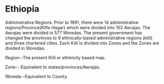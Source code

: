 Ethiopia
========
Adiminstrative Regions: Prior to 1991, there were 14 administrative regions/Province(Kifle Hagar) 
which were divided into 102 Awrajas. The Awrajas were divided in 577 Woredas. 
The present government has changed the provinces to 9 ethnically-based administrative 
regions (kilil) and three chartered cities.  Each Kilil is divided into Zones and the Zones are divided in Woredas.

Region--The present Kilil or ethinicity based map.

Zone-- Equivalent to states/provinces/Awrajas.

Woreda--Equivalent to County.
